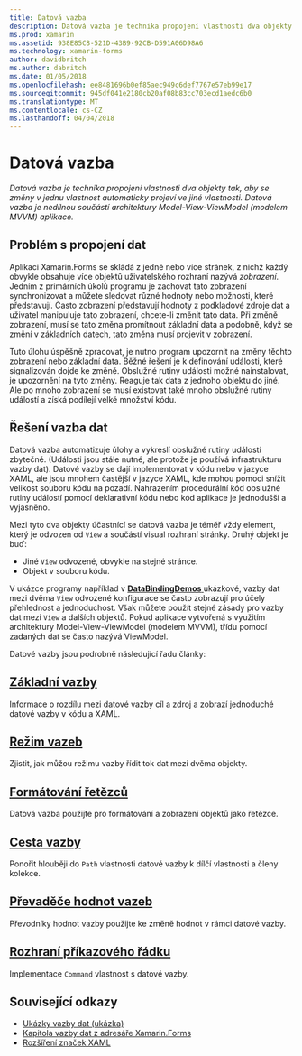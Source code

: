 ```yaml
---
title: Datová vazba
description: Datová vazba je technika propojení vlastnosti dva objekty tak, aby se změny v jednu vlastnost automaticky projeví ve jiné vlastnosti. Datová vazba je nedílnou součástí architektury Model-View-ViewModel (modelem MVVM) aplikace.
ms.prod: xamarin
ms.assetid: 938E85C8-521D-43B9-92CB-D591A06D98A6
ms.technology: xamarin-forms
author: davidbritch
ms.author: dabritch
ms.date: 01/05/2018
ms.openlocfilehash: ee8481696b0ef85aec949c6def7767e57eb99e17
ms.sourcegitcommit: 945df041e2180cb20af08b83cc703ecd1aedc6b0
ms.translationtype: MT
ms.contentlocale: cs-CZ
ms.lasthandoff: 04/04/2018
---
```

# <a name="data-binding"></a>Datová vazba

_Datová vazba je technika propojení vlastnosti dva objekty tak, aby se změny v jednu vlastnost automaticky projeví ve jiné vlastnosti. Datová vazba je nedílnou součástí architektury Model-View-ViewModel (modelem MVVM) aplikace._

## <a name="the-data-linking-problem"></a>Problém s propojení dat

Aplikaci Xamarin.Forms se skládá z jedné nebo více stránek, z nichž každý obvykle obsahuje více objektů uživatelského rozhraní nazývá *zobrazení*. Jedním z primárních úkolů programu je zachovat tato zobrazení synchronizovat a můžete sledovat různé hodnoty nebo možnosti, které představují. Často zobrazení představují hodnoty z podkladové zdroje dat a uživatel manipuluje tato zobrazení, chcete-li změnit tato data. Při změně zobrazení, musí se tato změna promítnout základní data a podobně, když se změní v základních datech, tato změna musí projevit v zobrazení.

Tuto úlohu úspěšně zpracovat, je nutno program upozornit na změny těchto zobrazení nebo základní data. Běžné řešení je k definování události, které signalizován dojde ke změně. Obslužné rutiny události možné nainstalovat, je upozornění na tyto změny. Reaguje tak data z jednoho objektu do jiné. Ale po mnoho zobrazení se musí existovat také mnoho obslužné rutiny událostí a získá podílejí velké množství kódu.

## <a name="the-data-binding-solution"></a>Řešení vazba dat

Datová vazba automatizuje úlohy a vykreslí obslužné rutiny událostí zbytečné. (Události jsou stále nutné, ale protože je používá infrastrukturu vazby dat). Datové vazby se dají implementovat v kódu nebo v jazyce XAML, ale jsou mnohem častější v jazyce XAML, kde mohou pomoci snížit velikost souboru kódu na pozadí. Nahrazením procedurální kód obslužné rutiny událostí pomocí deklarativní kódu nebo kód aplikace je jednodušší a vyjasněno.

Mezi tyto dva objekty účastnící se datová vazba je téměř vždy element, který je odvozen od `View` a součástí visual rozhraní stránky. Druhý objekt je buď:

- Jiné `View` odvozené, obvykle na stejné stránce.
- Objekt v souboru kódu.

V ukázce programy například v [ **DataBindingDemos** ](https://developer.xamarin.com/samples/xamarin-forms/DataBindingDemos/) ukázkové, vazby dat mezi dvěma `View` odvozené konfigurace se často zobrazují pro účely přehlednost a jednoduchost. Však můžete použít stejné zásady pro vazby dat mezi `View` a dalších objektů. Pokud aplikace vytvořená s využitím architektury Model-View-ViewModel (modelem MVVM), třídu pomocí zadaných dat se často nazývá ViewModel.

Datové vazby jsou podrobně následující řadu články:

## <a name="basic-bindingsbasic-bindingsmd"></a>[Základní vazby](basic-bindings.md)

Informace o rozdílu mezi datové vazby cíl a zdroj a zobrazí jednoduché datové vazby v kódu a XAML.

## <a name="binding-modebinding-modemd"></a>[Režim vazeb](binding-mode.md)

Zjistit, jak můžou režimu vazby řídit tok dat mezi dvěma objekty.

## <a name="string-formattingstring-formattingmd"></a>[Formátování řetězců](string-formatting.md)

Datová vazba použijte pro formátování a zobrazení objektů jako řetězce.

## <a name="binding-pathbinding-pathmd"></a>[Cesta vazby](binding-path.md)

Ponořit hlouběji do `Path` vlastnosti datové vazby k dílčí vlastnosti a členy kolekce.

## <a name="binding-value-convertersconvertersmd"></a>[Převaděče hodnot vazeb](converters.md)

Převodníky hodnot vazby použijte ke změně hodnot v rámci datové vazby.

## <a name="the-command-interfacecommandingmd"></a>[Rozhraní příkazového řádku](commanding.md)

Implementace `Command` vlastnost s datové vazby.



## <a name="related-links"></a>Související odkazy

- [Ukázky vazby dat (ukázka)](https://developer.xamarin.com/samples/xamarin-forms/DataBindingDemos/)
- [Kapitola vazby dat z adresáře Xamarin.Forms](~/xamarin-forms/creating-mobile-apps-xamarin-forms/summaries/chapter16.md)
- [Rozšíření značek XAML](~/xamarin-forms/xaml/markup-extensions/index.md)
